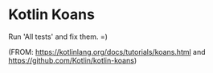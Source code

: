 Kotlin Koans
===========

Run 'All tests' and fix them. =)

(FROM: https://kotlinlang.org/docs/tutorials/koans.html and https://github.com/Kotlin/kotlin-koans)

